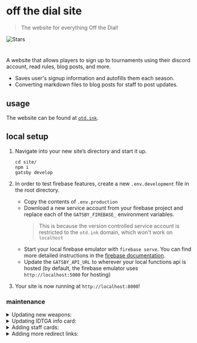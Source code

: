 # off the dial site

> The website for everything Off the Dial!

![Stars][stars-shield]

# <!-- ![Banner](banner.png) -->

A website that allows players to sign up to tournaments using their discord account, read rules, blog posts, and more.

- Saves user's signup information and autofills them each season.
- Converting markdown files to blog posts for staff to post updates.

## usage

The website can be found at [`otd.ink`](https://otd.ink).

## local setup

1. Navigate into your new site’s directory and start it up.

   ```shell
   cd site/
   npm i
   gatsby develop
   ```

2. In order to test firebase features, create a new `.env.development` file in the root directory.

   - Copy the contents of `.env.production`
   - Download a new service account from your firebase project and replace each of the `GATSBY_FIREBASE_` environment variables.
     > This is because the version controlled service account is restricted to the `otd.ink` domain, which won't work on `localhost`
   - Start your local firebase emulator with `firebase serve`. You can find more detailed instructions in the [firebase documentation](https://firebase.google.com/docs/emulator-suite).
   - Update the `GATSBY_API_URL` to wherever your local functions api is hosted (by default, the firebase emulator uses `http://localhost:5000` for hosting)

3. Your site is now running at `http://localhost:8000`!

### maintenance

<details><summary>Updating new weapons:</summary>

> - Navigate to [https://github.com/offthedial/site/tree/master/src/components/weapons.js](https://github.com/offthedial/site/tree/master/src/components/weapons.js). This is where the weapon data is stored.
> - All images / data is linked to from sendou.ink. Inside the file, you will see a link to the corresponding `weapon.json` file.
> - Copy and paste the json data into the file under the `importedWeapons` variable.
> - Delete all non `MAIN_` weapon keys.
> - Image links are automatically generated based on weapon keys. You are finished.

</details>
<details><summary>Updating IDTGA info card:</summary>

> - Navigate to https://github.com/offthedial/site/blob/HEAD/src/pages/idtga/info.mdx. This is where the season info is stored.
> - The frontmatter has one `hidden:` field. If you do not have any season info to show, you can choose to hide the Season Info tab all together.
> - Modify the markdown content until you are satisfied.

</details>
<details><summary>Adding staff cards:</summary>

> - Navigate to https://github.com/offthedial/site/blob/HEAD/src/pages/staff.md. This is the staff page.
> - Each staff card is contained within a `Card` component, duplicate one of the existing cards and modify the properties and content until you are satsified.
> - Make sure all staff cards are always placed above the comment, you'll see.

</details>
<details><summary>Adding more redirect links:</summary>

> - Navigate to https://github.com/offthedial/site/blob/HEAD/gatsby-node.js. This is where the redirect pages are generated.
> - You will see a function called `createRedirectPages` that includes a list of redirects.
> - Add an entry to the list with the redirect that you want.

</details>

<!-- markdown links & imgs -->

[stars-shield]: https://img.shields.io/github/stars/offthedial/site.svg?style=social
